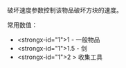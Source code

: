 破坏速度参数控制该物品破坏方块的速度。

常用数值：
* <strongx-id="1">1</strong> - 一般物品
* <strongx-id="1">1.5</strong> - 剑
* <strongx-id="1">2 > </strong>收集工具